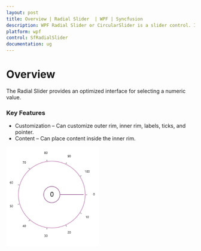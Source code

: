 ```yaml
---
layout: post
title: Overview | Radial Slider  | WPF | Syncfusion
description: WPF Radial Slider or CircularSlider is a slider control. It provides intuitive touch interface for selecting a numeric value on a circular display.
platform: wpf
control: SfRadialSlider
documentation: ug
---
```


# Overview  

The Radial Slider provides an optimized interface for selecting a numeric value.

### Key Features

* Customization – Can customize outer rim, inner rim, labels, ticks, and pointer. 
* Content – Can place content inside the inner rim. 





![C:/Users/ApoorvahR/Desktop/1.png](Overview_images/Overview_img1.png) 



